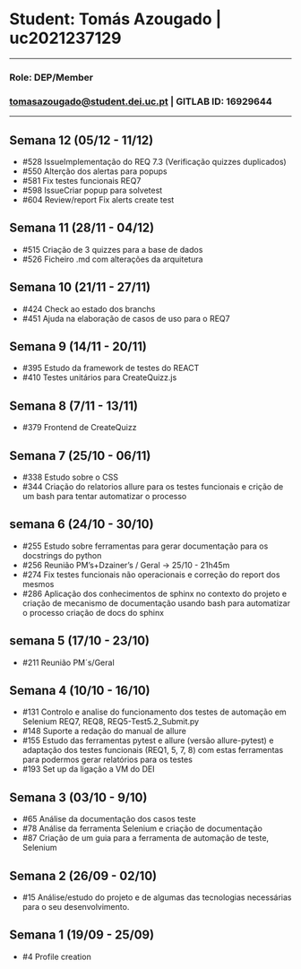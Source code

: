# Student: Tomás Azougado | uc2021237129

---

### Role: DEP/Member
### tomasazougado@student.dei.uc.pt | GITLAB ID: 16929644

---

## Semana 12 (05/12 - 11/12)

- #528 IssueImplementação do REQ 7.3 (Verificação quizzes duplicados)
- #550 Alterção dos alertas para popups
- #581 Fix testes funcionais REQ7
- #598 IssueCriar popup para solvetest
- #604 Review/report Fix alerts create test

## Semana 11 (28/11 - 04/12)

- #515 Criação de 3 quizzes para a base de dados
- #526 Ficheiro .md com alterações da arquitetura

## Semana 10 (21/11 - 27/11)

- #424 Check ao estado dos branchs
- #451 Ajuda na elaboração de casos de uso para o REQ7

## Semana 9 (14/11 - 20/11)

- #395 Estudo da framework de testes do REACT
- #410 Testes unitários para CreateQuizz.js

## Semana 8 (7/11 - 13/11)

- #379 Frontend de CreateQuizz

## Semana 7 (25/10 - 06/11)

- #338 Estudo sobre o CSS
- #344 Criação do relatorios allure para os testes funcionais e crição de um bash para tentar automatizar o processo

## semana 6 (24/10 - 30/10)

- #255 Estudo sobre ferramentas para gerar documentação para os docstrings do python
- #256 Reunião PM’s+Dzainer’s / Geral -> 25/10 - 21h45m
- #274 Fix testes funcionais não operacionais e correção do report dos mesmos
- #286 Aplicação dos conhecimentos de sphinx no contexto do projeto e criação de mecanismo de documentação usando bash para automatizar o processo criação de docs do sphinx

## semana 5 (17/10 - 23/10)

- #211 Reunião PM´s/Geral

## Semana 4 (10/10 - 16/10)

- #131 Controlo e analise do funcionamento dos testes de automação em Selenium REQ7, REQ8, REQ5-Test5.2_Submit.py
- #148 Suporte a redação do manual de allure
- #155 Estudo das ferramentas pytest e allure (versão allure-pytest) e adaptação dos testes funcionais (REQ1, 5, 7, 8) com estas ferramentas para podermos gerar relatórios para os testes
- #193 Set up da ligação a VM do DEI

## Semana 3 (03/10 - 9/10)

- #65 Análise da documentação dos casos teste
- #78 Análise da ferramenta Selenium e criação de documentação
- #87 Criação de um guia para a ferramenta de automação de teste, Selenium

## Semana 2 (26/09 - 02/10)

- #15 Análise/estudo do projeto e de algumas das tecnologias necessárias para o seu desenvolvimento.

##  Semana 1 (19/09 - 25/09)

- #4 Profile creation
